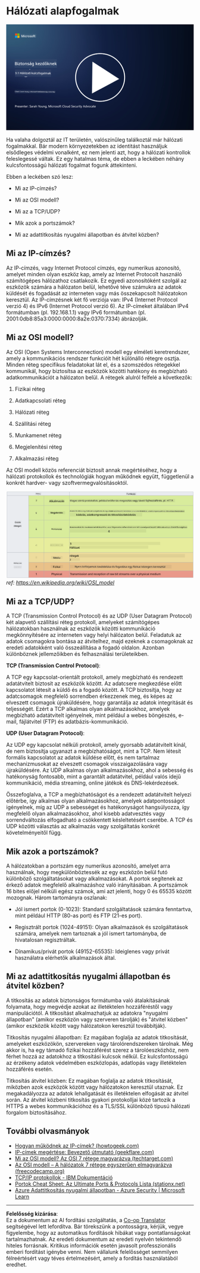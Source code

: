 <!--
CO_OP_TRANSLATOR_METADATA:
{
  "original_hash": "252724eceeb183fb9018f88c5e1a3f0c",
  "translation_date": "2025-09-03T22:06:02+00:00",
  "source_file": "3.1 Networking key concepts.md",
  "language_code": "hu"
}
-->
# Hálózati alapfogalmak

[![Nézd meg a videót](../../translated_images/3-1_placeholder.4175b570caca311e2bfc7e19ab9e1f14144b17af49b128ea998c2a7211f49795.hu.png)](https://learn-video.azurefd.net/vod/player?id=1d8606a8-8357-4dae-8b8f-0a13c3fddd7a)

Ha valaha dolgoztál az IT területén, valószínűleg találkoztál már hálózati fogalmakkal. Bár modern környezetekben az identitást használjuk elsődleges védelmi vonalként, ez nem jelenti azt, hogy a hálózati kontrollok feleslegessé váltak. Ez egy hatalmas téma, de ebben a leckében néhány kulcsfontosságú hálózati fogalmat fogunk áttekinteni.

Ebben a leckében szó lesz:

 - Mi az IP-címzés?
   
 - Mi az OSI modell?

 

 - Mi az a TCP/UDP?

   
 

 - Mik azok a portszámok?

   
  

 - Mi az adattitkosítás nyugalmi állapotban és átvitel közben?

## Mi az IP-címzés?

Az IP-címzés, vagy Internet Protocol címzés, egy numerikus azonosító, amelyet minden olyan eszköz kap, amely az Internet Protocolt használó számítógépes hálózathoz csatlakozik. Ez egyedi azonosítóként szolgál az eszközök számára a hálózaton belül, lehetővé téve számukra az adatok küldését és fogadását az interneten vagy más összekapcsolt hálózatokon keresztül. Az IP-címzésnek két fő verziója van: IPv4 (Internet Protocol verzió 4) és IPv6 (Internet Protocol verzió 6). Az IP-címeket általában IPv4 formátumban (pl. 192.168.1.1) vagy IPv6 formátumban (pl. 2001:0db8:85a3:0000:0000:8a2e:0370:7334) ábrázolják.

## Mi az OSI modell?

Az OSI (Open Systems Interconnection) modell egy elméleti keretrendszer, amely a kommunikációs rendszer funkcióit hét különálló rétegre osztja. Minden réteg specifikus feladatokat lát el, és a szomszédos rétegekkel kommunikál, hogy biztosítsa az eszközök közötti hatékony és megbízható adatkommunikációt a hálózaton belül. A rétegek alulról felfelé a következők:

 1. Fizikai réteg
    
 
 2. Adatkapcsolati réteg

    
    

 1. Hálózati réteg

    
   

 1. Szállítási réteg

    

 1. Munkamenet réteg

    
   

 1. Megjelenítési réteg

    
    

 1. Alkalmazási réteg

Az OSI modell közös referenciát biztosít annak megértéséhez, hogy a hálózati protokollok és technológiák hogyan működnek együtt, függetlenül a konkrét hardver- vagy szoftvermegvalósításoktól.

![image](../../translated_images/osilayers.3489744e4715f50913c8f8cfe8deaccdcee6b0642bb18344496faed0abb58051.hu.png)
_ref: https://en.wikipedia.org/wiki/OSI_model_

## Mi az a TCP/UDP?

A TCP (Transmission Control Protocol) és az UDP (User Datagram Protocol) két alapvető szállítási réteg protokoll, amelyeket számítógépes hálózatokban használnak az eszközök közötti kommunikáció megkönnyítésére az interneten vagy helyi hálózaton belül. Feladatuk az adatok csomagokra bontása az átvitelhez, majd ezeknek a csomagoknak az eredeti adatokként való összeállítása a fogadó oldalon. Azonban különböznek jellemzőikben és felhasználási területeikben.

**TCP (Transmission Control Protocol)**:

A TCP egy kapcsolat-orientált protokoll, amely megbízható és rendezett adatátvitelt biztosít az eszközök között. Az adatcsere megkezdése előtt kapcsolatot létesít a küldő és a fogadó között. A TCP biztosítja, hogy az adatcsomagok megfelelő sorrendben érkezzenek meg, és képes az elveszett csomagok újraküldésére, hogy garantálja az adatok integritását és teljességét. Ezért a TCP alkalmas olyan alkalmazásokhoz, amelyek megbízható adatátvitelt igényelnek, mint például a webes böngészés, e-mail, fájlátvitel (FTP) és adatbázis-kommunikáció.

**UDP (User Datagram Protocol)**:

Az UDP egy kapcsolat nélküli protokoll, amely gyorsabb adatátvitelt kínál, de nem biztosítja ugyanazt a megbízhatóságot, mint a TCP. Nem létesít formális kapcsolatot az adatok küldése előtt, és nem tartalmaz mechanizmusokat az elveszett csomagok visszaigazolására vagy újraküldésére. Az UDP alkalmas olyan alkalmazásokhoz, ahol a sebesség és hatékonyság fontosabb, mint a garantált adatátvitel, például valós idejű kommunikáció, média streaming, online játékok és DNS-lekérdezések.

Összefoglalva, a TCP a megbízhatóságot és a rendezett adatátvitelt helyezi előtérbe, így alkalmas olyan alkalmazásokhoz, amelyek adatpontosságot igényelnek, míg az UDP a sebességet és hatékonyságot hangsúlyozza, így megfelelő olyan alkalmazásokhoz, ahol kisebb adatvesztés vagy sorrendváltozás elfogadható a csökkentett késleltetésért cserébe. A TCP és UDP közötti választás az alkalmazás vagy szolgáltatás konkrét követelményeitől függ.

## Mik azok a portszámok?

A hálózatokban a portszám egy numerikus azonosító, amelyet arra használnak, hogy megkülönböztessék az egy eszközön belül futó különböző szolgáltatásokat vagy alkalmazásokat. A portok segítenek az érkező adatok megfelelő alkalmazáshoz való irányításában. A portszámok 16 bites előjel nélküli egész számok, ami azt jelenti, hogy 0 és 65535 között mozognak. Három tartományra oszlanak:

- Jól ismert portok (0-1023): Standard szolgáltatások számára fenntartva, mint például HTTP (80-as port) és FTP (21-es port).

- Regisztrált portok (1024-49151): Olyan alkalmazások és szolgáltatások számára, amelyek nem tartoznak a jól ismert tartományba, de hivatalosan regisztráltak.

- Dinamikus/privát portok (49152-65535): Ideiglenes vagy privát használatra elérhetők alkalmazások által.

## Mi az adattitkosítás nyugalmi állapotban és átvitel közben?

A titkosítás az adatok biztonságos formátumba való átalakításának folyamata, hogy megvédje azokat az illetéktelen hozzáféréstől vagy manipulációtól. A titkosítást alkalmazhatjuk az adatokra "nyugalmi állapotban" (amikor eszközön vagy szerveren tárolják) és "átvitel közben" (amikor eszközök között vagy hálózatokon keresztül továbbítják).

Titkosítás nyugalmi állapotban: Ez magában foglalja az adatok titkosítását, amelyeket eszközökön, szervereken vagy tárolórendszereken tárolnak. Még akkor is, ha egy támadó fizikai hozzáférést szerez a tárolóeszközhöz, nem férhet hozzá az adatokhoz a titkosítási kulcsok nélkül. Ez kulcsfontosságú az érzékeny adatok védelmében eszközlopás, adatlopás vagy illetéktelen hozzáférés esetén.

Titkosítás átvitel közben: Ez magában foglalja az adatok titkosítását, miközben azok eszközök között vagy hálózatokon keresztül utaznak. Ez megakadályozza az adatok lehallgatását és illetéktelen elfogását az átvitel során. Az átvitel közbeni titkosítás gyakori protokolljai közé tartozik a HTTPS a webes kommunikációhoz és a TLS/SSL különböző típusú hálózati forgalom biztosításához.

## További olvasmányok
- [Hogyan működnek az IP-címek? (howtogeek.com)](https://www.howtogeek.com/341307/how-do-ip-addresses-work/)
- [IP-címek megértése: Bevezető útmutató (geekflare.com)](https://geekflare.com/understanding-ip-address/)
- [Mi az OSI modell? Az OSI 7 rétege magyarázva (techtarget.com)](https://www.techtarget.com/searchnetworking/definition/OSI)
- [Az OSI modell – A hálózatok 7 rétege egyszerűen elmagyarázva (freecodecamp.org)](https://www.freecodecamp.org/news/osi-model-networking-layers-explained-in-plain-english/)
- [TCP/IP protokollok - IBM Dokumentáció](https://www.ibm.com/docs/en/aix/7.3?topic=protocol-tcpip-protocols)
- [Portok Cheat Sheet: Az Ultimate Ports & Protocols Lista (stationx.net)](https://www.stationx.net/common-ports-cheat-sheet/)
- [Azure Adattitkosítás nyugalmi állapotban - Azure Security | Microsoft Learn](https://learn.microsoft.com/azure/security/fundamentals/encryption-atrest?WT.mc_id=academic-96948-sayoung)

---

**Felelősség kizárása**:  
Ez a dokumentum az AI fordítási szolgáltatás, a [Co-op Translator](https://github.com/Azure/co-op-translator) segítségével lett lefordítva. Bár törekszünk a pontosságra, kérjük, vegye figyelembe, hogy az automatikus fordítások hibákat vagy pontatlanságokat tartalmazhatnak. Az eredeti dokumentum az eredeti nyelvén tekintendő hiteles forrásnak. Kritikus információk esetén javasolt professzionális emberi fordítást igénybe venni. Nem vállalunk felelősséget semmilyen félreértésért vagy téves értelmezésért, amely a fordítás használatából eredhet.